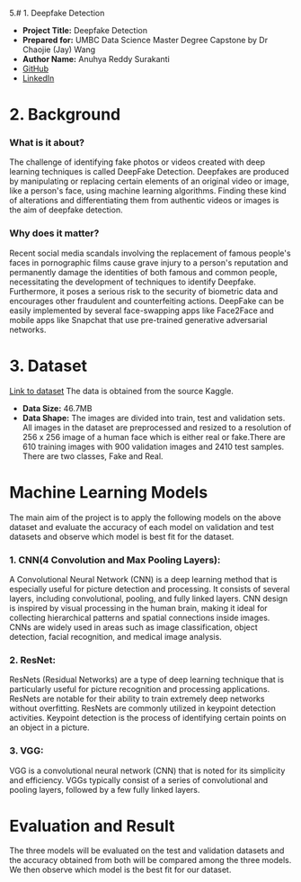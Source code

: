 5.# 1. Deepfake Detection 
- **Project Title:** Deepfake Detection
- **Prepared for:** UMBC Data Science Master Degree Capstone by Dr Chaojie (Jay) Wang
- **Author Name:** Anuhya Reddy Surakanti
- [GitHub](https://github.com/anuhyasurakanti)
- [LinkedIn](https://www.linkedin.com/in/anuhya-reddy-surakanti/)

# 2. Background
### What is it about?
The challenge of identifying fake photos or videos created with deep learning techniques is called DeepFake Detection. Deepfakes are produced by manipulating or replacing certain elements of an original video or image, like a person's face, using machine learning algorithms. Finding these kind of alterations and differentiating them from authentic videos or images is the aim of deepfake detection.

### Why does it matter?
Recent social media scandals involving the replacement of famous people's faces in pornographic films cause grave injury to a person's reputation and permanently damage the identities of both famous and common people, necessitating the development of techniques to identify Deepfake.
Furthermore, it poses a serious risk to the security of biometric data and encourages other fraudulent and counterfeiting actions. DeepFake can be easily implemented by several face-swapping apps like Face2Face and mobile apps like Snapchat that use pre-trained generative adversarial networks.

# 3. Dataset
[Link to dataset](https://www.kaggle.com/datasets/manjilkarki/deepfake-and-real-images/data)
The data is obtained from the source Kaggle. 
- **Data Size:** 46.7MB
- **Data Shape:** The images are divided into train, test and validation sets. All images in the dataset are preprocessed and resized to a resolution of 256 x 256 image of a human face which is either real or fake.There are 610 training images with 900 validation images and 2410 test samples. There are two classes, Fake and Real.

# Machine Learning Models
The main aim of the project is to apply the following models on the above dataset and evaluate the accuracy of each model on validation and test datasets and observe which model is best fit for the dataset. 
### 1. CNN(4 Convolution and Max Pooling Layers):
A Convolutional Neural Network (CNN) is a deep learning method that is especially useful for picture detection and processing. It consists of several layers, including convolutional, pooling, and fully linked layers. CNN design is inspired by visual processing in the human brain, making it ideal for collecting hierarchical patterns and spatial connections inside images.
CNNs are widely used in areas such as image classification, object detection, facial recognition, and medical image analysis.

### 2. ResNet:
ResNets (Residual Networks) are a type of deep learning technique that is particularly useful for picture recognition and processing applications. ResNets are notable for their ability to train extremely deep networks without overfitting. ResNets are commonly utilized in keypoint detection activities. Keypoint detection is the process of identifying certain points on an object in a picture.

### 3. VGG:
VGG is a convolutional neural network (CNN) that is noted for its simplicity and efficiency. VGGs typically consist of a series of convolutional and pooling layers, followed by a few fully linked layers.

# Evaluation and Result
The three models will be evaluated on the test and validation datasets and the accuracy obtained from both will be compared among the three models. We then observe which model is the best fit for our dataset.
